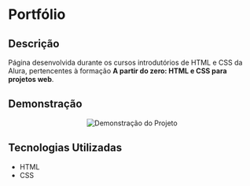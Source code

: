 # Portfólio

## Descrição

Página desenvolvida durante os cursos introdutórios de HTML e CSS da Alura, pertencentes à formação **A partir do zero: HTML e CSS para projetos web**.

## Demonstração

<p align="center">
  <img src="https://raw.githubusercontent.com/FernandoFranco06/portfolio/main/assets/100961549/074d90a3-0ff5-4b89-a131-78411b46e610.gif" alt="Demonstração do Projeto">
</p>

## Tecnologias Utilizadas

- HTML
- CSS
